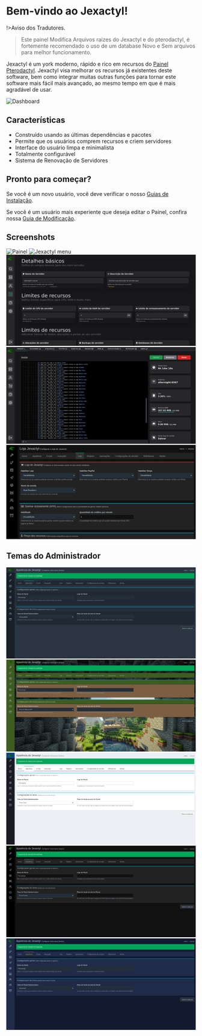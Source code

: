 # Bem-vindo ao Jexactyl!

!>Aviso dos Tradutores.

>Este painel Modifica Arquivos raizes do Jexactyl e do pterodactyl, é fortemente recomendado o uso de um database Novo e Sem arquivos para melhor funcionamento.
 
Jexactyl é um york moderno, rápido e rico em recursos do [Painel Pterodactyl](https://github.com/pterodactyl/panel).
Jexactyl visa melhorar os recursos já existentes deste software, bem como integrar muitas outras funções
para tornar este software mais fácil mais avançado, ao mesmo tempo em que é mais agradável de usar.

![Dashboard](https://user-images.githubusercontent.com/30575805/207936499-25645fff-cdc2-476c-b626-fd75813fbc52.png)

## Características
- Construído usando as últimas dependências e pacotes
- Permite que os usuários comprem recursos e criem servidores
- Interface do usuário limpa e minimalista
- Totalmente configurável
- Sistema de Renovação de Servidores

## Pronto para começar?
Se você é um novo usuário, você deve verificar o nosso [Guias de Instalação](https://docs.jexactylbrasil.ml/#/principal/painel/instalação/dependencias).

Se você é um usuário mais experiente que deseja editar o Painel, confira nossa [Guia de Modificação](https://docs.jexactylbrasil.ml/#/principal/build/instalação).

## Screenshots
![Painel](https://user-images.githubusercontent.com/30575805/207936499-25645fff-cdc2-476c-b626-fd75813fbc52.png)
![Jexactyl menu](https://user-images.githubusercontent.com/30575805/207936544-7ee143cd-e0e6-4076-929a-cfc97054b33e.png)
![Criar Servidor Loja](public/images/new/criarserverloja.png)
![Console do Servidor](public/images/new/console.png)
![Loja](public/images/new/loja.png)

## Temas do Administrador
![tema Padrão](public/images/new/temapadrao.png)
![tema Minecraft](public/images/new/temaminecraft.png)
![tema Claro](public/images/new/temaclaro.png)
![tema Escuro](public/images/new/temaescuro.png)
![tema Azul](public/images/new/temaazul.png)
